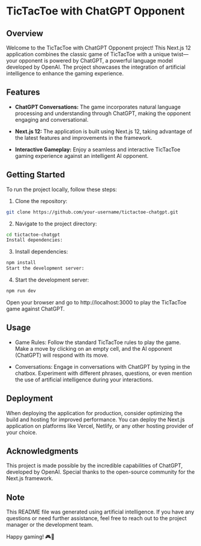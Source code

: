 # TicTacToe with ChatGPT Opponent

## Overview

Welcome to the TicTacToe with ChatGPT Opponent project! This Next.js 12 application combines the classic game of TicTacToe with a unique twist—your opponent is powered by ChatGPT, a powerful language model developed by OpenAI. The project showcases the integration of artificial intelligence to enhance the gaming experience.

## Features

- **ChatGPT Conversations:** The game incorporates natural language processing and understanding through ChatGPT, making the opponent engaging and conversational.

- **Next.js 12:** The application is built using Next.js 12, taking advantage of the latest features and improvements in the framework.

- **Interactive Gameplay:** Enjoy a seamless and interactive TicTacToe gaming experience against an intelligent AI opponent.

## Getting Started

To run the project locally, follow these steps:
1. Clone the repository:

```bash
git clone https://github.com/your-username/tictactoe-chatgpt.git
```
2. Navigate to the project directory:

```bash
cd tictactoe-chatgpt
Install dependencies:
```

3. Install dependencies:
```bash
npm install
Start the development server:
```
4. Start the development server:
```bash
npm run dev
```
Open your browser and go to http://localhost:3000 to play the TicTacToe game against ChatGPT.

## Usage
- Game Rules: Follow the standard TicTacToe rules to play the game. Make a move by clicking on an empty cell, and the AI opponent (ChatGPT) will respond with its move.

- Conversations: Engage in conversations with ChatGPT by typing in the chatbox. Experiment with different phrases, questions, or even mention the use of artificial intelligence during your interactions.

## Deployment
When deploying the application for production, consider optimizing the build and hosting for improved performance. You can deploy the Next.js application on platforms like Vercel, Netlify, or any other hosting provider of your choice.

## Acknowledgments
This project is made possible by the incredible capabilities of ChatGPT, developed by OpenAI. Special thanks to the open-source community for the Next.js framework.

## Note
This README file was generated using artificial intelligence. If you have any questions or need further assistance, feel free to reach out to the project manager or the development team.

Happy gaming! 🎮🤖
